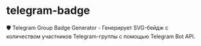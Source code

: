 # telegram-badge
🛡️ Telegram Group Badge Generator - Генерирует SVG-бейдж с количеством участников Telegram-группы с помощью Telegram Bot API.
